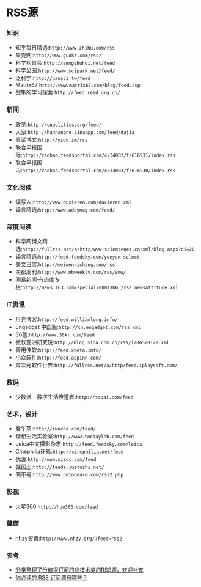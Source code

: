 # RSS源

### 知识
* 知乎每日精选:`http://www.zhihu.com/rss`
* 果壳网:`http://www.guokr.com/rss/`
* 科学松鼠会:`http://songshuhui.net/feed`
* 科学公园:`http://www.scipark.net/feed/`
* 泛科学:`http://pansci.tw/feed`
* Matrix67:`http://www.matrix67.com/blog/feed.asp`
* 战隼的学习探索:`http://feed.read.org.cn/`

### 新闻
* 政见:`http://cnpolitics.org/feed/`
* 大家:`http://hanhanone.sinaapp.com/feed/dajia`
* 壹读博文:`http://yidu.im/rss`
* 联合早报国际:`http://zaobao.feedsportal.com/c/34003/f/616931/index.rss`
* 联合早报国内:`http://zaobao.feedsportal.com/c/34003/f/616930/index.rss`

### 文化阅读
* 读写人:`http://www.duxieren.com/duxieren.xml`
* 译言精选:`http://www.adaymag.com/feed/`

### 深度阅读
* 科学网博文精选:`http://fullrss.net/a/http/www.sciencenet.cn/xml/blog.aspx?di=20`
* 译言精选:`http://feed.feedsky.com/yeeyan-select`
* 美文日赏:`http://meiwenrishang.com/rss`
* 南都周刊:`http://www.nbweekly.com/rss/smw/`
* 网易新闻·有态度专栏:`http://news.163.com/special/00011K6L/rss_newsattitude.xml`

### IT资讯
* 月光博客:`http://feed.williamlong.info/`
* Engadget 中国版:`http://cn.engadget.com/rss.xml`
* 36氪:`http://www.36kr.com/feed`
* 微软亚洲研究院:`http://blog.sina.com.cn/rss/1286528122.xml`
* 善用佳软:`http://feed.xbeta.info/`
* 小众软件:`http://feed.appinn.com/`
* 异次元软件世界:`http://fullrss.net/a/http/feed.iplaysoft.com/`

### 数码
* 少数派 - 数字生活传道者:`http://sspai.com/feed`

### 艺术，设计
* 爱午茶:`http://iwucha.com/feed/`
* 理想生活实验室:`http://www.toodaylab.com/feed`
* Leica中文摄影杂志:`http://feed.feedsky.com/leica`
* Cinephilia迷影:`http://cinephilia.net/feed`
* 优设:`http://www.uisdc.com/feed`
* 掘图志:`http://feeds.juetuzhi.net/`
* 网不易:`http://www.netnoease.com/rss2.php`

### 影视
* 火星360:`http://huo360.com/feed`

### 健康
* nhzy资讯:`http://www.nhzy.org/?feed=rss2`


### 参考
* [分类整理了份值得订阅的非技术类的RSS源，欢迎补充](http://www.starming.com/index.php?v=index&view=75)
* [你必读的 RSS 订阅源有哪些？](https://www.zhihu.com/question/19580096)